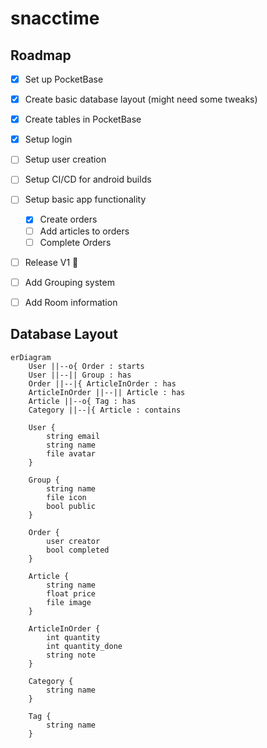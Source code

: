 # snacctime

## Roadmap
- [x] Set up PocketBase
- [x] Create basic database layout (might need some tweaks)
- [x] Create tables in PocketBase
- [x] Setup login
- [ ] Setup user creation
- [ ] Setup CI/CD for android builds
- [ ] Setup basic app functionality
    - [x] Create orders
    - [ ] Add articles to orders
    - [ ] Complete Orders
- [ ] Release V1 :tada:

- [ ] Add Grouping system
- [ ] Add Room information

## Database Layout
```mermaid
erDiagram
    User ||--o{ Order : starts
    User ||--|| Group : has
    Order ||--|{ ArticleInOrder : has
    ArticleInOrder ||--|| Article : has
    Article ||--o{ Tag : has
    Category ||--|{ Article : contains

    User {
        string email
        string name
        file avatar
    }

    Group {
        string name
        file icon
        bool public
    }

    Order {
        user creator
        bool completed
    }

    Article {
        string name
        float price
        file image
    }

    ArticleInOrder {
        int quantity
        int quantity_done
        string note
    }

    Category {
        string name
    }

    Tag {
        string name
    }
```
